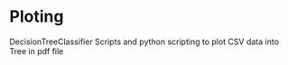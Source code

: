 # Ploting
DecisionTreeClassifier Scripts and  python scripting to plot CSV data into Tree in pdf file

